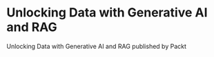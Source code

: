 # Unlocking Data with Generative AI and RAG
Unlocking Data with Generative AI and RAG published by Packt
